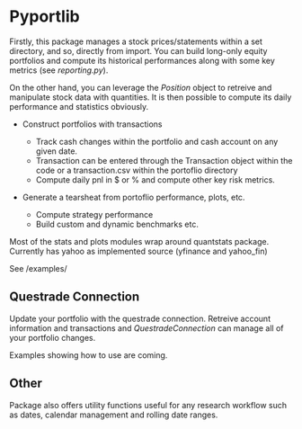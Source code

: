 # Pyportlib
Firstly, this package manages a stock prices/statements within a set directory, and so, directly from import. You can build long-only equity portfolios and compute its historical performances along with some key metrics (see *reporting.py*).

On the other hand, you can leverage the *Position* object to retreive and manipulate stock data with quantities. It is then possible to compute its daily performance and statistics obviously.

- Construct portfolios with transactions
    - Track cash changes within the portfolio and cash account on any given date.
    - Transaction can be entered through the Transaction object within the code or a transaction.csv within the portoflio directory
    - Compute daily pnl in $ or % and compute other key risk metrics.

- Generate a tearsheat from portoflio performance, plots, etc.
    - Compute strategy performance
    - Build custom and dynamic benchmarks etc.

Most of the stats and plots modules wrap around quantstats package. Currently has yahoo as implemented source (yfinance and yahoo_fin)

See /examples/

## Questrade Connection
Update your portfolio with the questrade connection. Retreive account information and transactions and *QuestradeConnection* can manage all of your portfolio changes.

Examples showing how to use are coming.

## Other
Package also offers utility functions useful for any research workflow such as dates, calendar management and rolling date ranges.